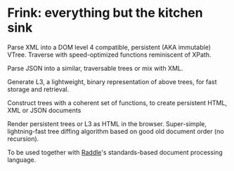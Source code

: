 # Frink: everything but the kitchen sink

Parse XML into a DOM level 4 compatible, persistent (AKA immutable) VTree. Traverse with speed-optimized functions reminiscent of XPath.

Parse JSON into a similar, traversable trees or mix with XML.

Generate L3, a lightweight, binary representation of above trees, for fast storage and retrieval.

Construct trees with a coherent set of functions, to create persistent HTML, XML or JSON documents

Render persistent trees or L3 as HTML in the browser. Super-simple, lightning-fast tree diffing algorithm based on good old document order (no recursion).

To be used together with [Raddle](http://raddle.org)'s standards-based document processing language.
